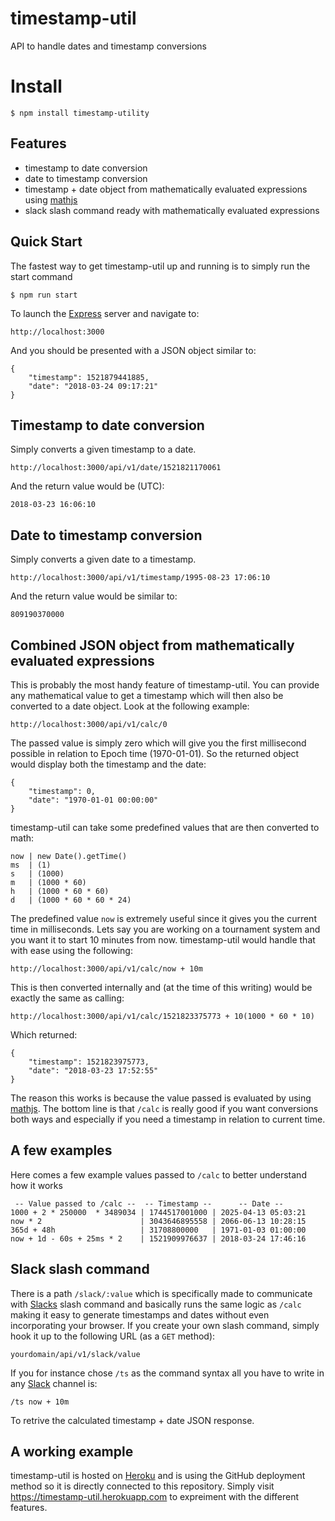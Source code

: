 # timestamp-util
API to handle dates and timestamp conversions

# Install
`$ npm install timestamp-utility`

## Features
  * timestamp to date conversion
  * date to timestamp conversion
  * timestamp + date object from mathematically evaluated expressions using [mathjs](https://www.npmjs.com/package/mathjs)
  * slack slash command ready with mathematically evaluated expressions

## Quick Start
The fastest way to get timestamp-util up and running is to simply run the start command
```
$ npm run start
```
To launch the [Express](https://www.npmjs.com/package/express) server and navigate to:
```
http://localhost:3000
```
And you should be presented with a JSON object similar to:
```
{
    "timestamp": 1521879441885,
    "date": "2018-03-24 09:17:21"
}
```

## Timestamp to date conversion
Simply converts a given timestamp to a date.
```
http://localhost:3000/api/v1/date/1521821170061
```
And the return value would be (UTC):
```
2018-03-23 16:06:10
```

## Date to timestamp conversion
Simply converts a given date to a timestamp.
```
http://localhost:3000/api/v1/timestamp/1995-08-23 17:06:10
```
And the return value would be similar to:
```
809190370000
```

## Combined JSON object from mathematically evaluated expressions
This is probably the most handy feature of timestamp-util. You can provide any mathematical value to get a timestamp which will then also be converted to a date object. Look at the following example:
```
http://localhost:3000/api/v1/calc/0
```
The passed value is simply zero which will give you the first millisecond possible in relation to Epoch time (1970-01-01).
So the returned object would display both the timestamp and the date:
```
{
    "timestamp": 0,
    "date": "1970-01-01 00:00:00"
}
```
timestamp-util can take some predefined values that are then converted to math:
```
now | new Date().getTime()
ms  | (1)
s   | (1000)
m   | (1000 * 60)
h   | (1000 * 60 * 60)
d   | (1000 * 60 * 60 * 24)
```
The predefined value `now` is extremely useful since it gives you the current time in milliseconds. 
Lets say you are working on a tournament system and you want it to start 10 minutes from now. timestamp-util would handle that with ease using the following:
```
http://localhost:3000/api/v1/calc/now + 10m
```
This is then converted internally and (at the time of this writing) would be exactly the same as calling:
```
http://localhost:3000/api/v1/calc/1521823375773 + 10(1000 * 60 * 10)
```
Which returned:
```
{
    "timestamp": 1521823975773,
    "date": "2018-03-23 17:52:55"
}
```
The reason this works is because the value passed is evaluated by using [mathjs](https://www.npmjs.com/package/mathjs). The bottom line is that `/calc` is really good if you want conversions both ways and especially if you need a timestamp in relation to current time.

## A few examples
Here comes a few example values passed to `/calc` to better understand how it works
```
 -- Value passed to /calc --  -- Timestamp --      -- Date --
1000 + 2 * 250000  * 3489034 | 1744517001000 | 2025-04-13 05:03:21
now * 2                      | 3043646895558 | 2066-06-13 10:28:15
365d + 48h                   | 31708800000   | 1971-01-03 01:00:00
now + 1d - 60s + 25ms * 2    | 1521909976637 | 2018-03-24 17:46:16
```

## Slack slash command
There is a path `/slack/:value` which is specifically made to communicate with [Slacks](https://slack.com/) slash command and basically runs the same logic as `/calc` making it easy to generate timestamps and dates without even incorporating your browser. If you create your own slash command, simply hook it up to the following URL (as a `GET` method):
```
yourdomain/api/v1/slack/value
```
If you for instance chose `/ts` as the command syntax all you have to write in any [Slack](https://slack.com/) channel is:
```
/ts now + 10m
```
To retrive the calculated timestamp + date JSON response.

## A working example
timestamp-util is hosted on [Heroku](https://www.heroku.com/) and is using the GitHub deployment method so it is directly connected to this repository. Simply visit https://timestamp-util.herokuapp.com to expreiment with the different features.
